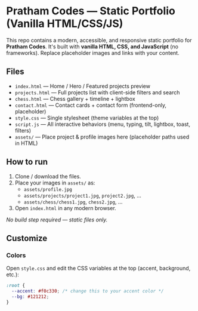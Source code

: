 # Pratham Codes — Static Portfolio (Vanilla HTML/CSS/JS)

This repo contains a modern, accessible, and responsive static portfolio for **Pratham Codes**. It's built with **vanilla HTML, CSS, and JavaScript** (no frameworks). Replace placeholder images and links with your content.

## Files
- `index.html` — Home / Hero / Featured projects preview
- `projects.html` — Full projects list with client-side filters and search
- `chess.html` — Chess gallery + timeline + lightbox
- `contact.html` — Contact cards + contact form (frontend-only, placeholder)
- `style.css` — Single stylesheet (theme variables at the top)
- `script.js` — All interactive behaviors (menu, typing, tilt, lightbox, toast, filters)
- `assets/` — Place project & profile images here (placeholder paths used in HTML)

## How to run
1. Clone / download the files.
2. Place your images in `assets/` as:
   - `assets/profile.jpg`
   - `assets/projects/project1.jpg`, `project2.jpg`, ...
   - `assets/chess/chess1.jpg`, `chess2.jpg`, ...
3. Open `index.html` in any modern browser.

_No build step required — static files only._

## Customize
### Colors
Open `style.css` and edit the CSS variables at the top (accent, background, etc.):
```css
:root {
  --accent: #f0c330; /* change this to your accent color */
  --bg: #121212;
}
